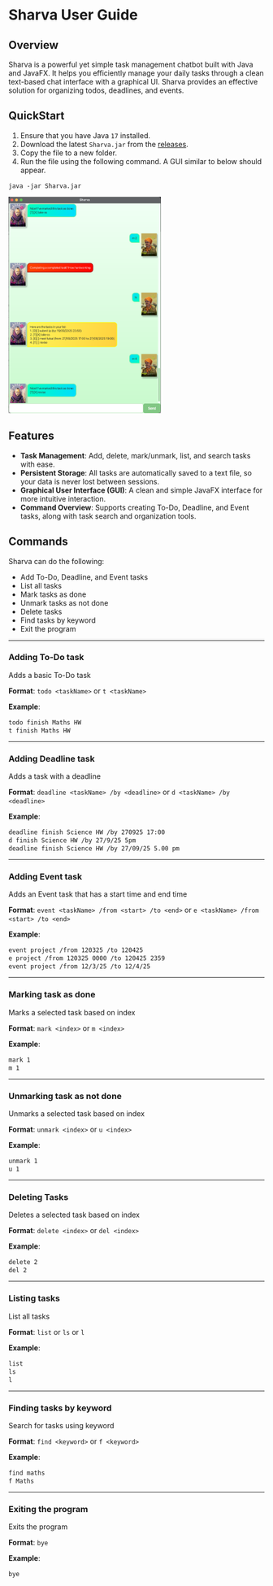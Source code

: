 # Sharva User Guide

## Overview

Sharva is a powerful yet simple task management chatbot built with Java and JavaFX.
It helps you efficiently manage your daily tasks through a clean text-based chat interface with a graphical UI.
Sharva provides an effective solution for organizing todos, deadlines, and events.

## QuickStart
1. Ensure that you have Java `17` installed.
2. Download the latest `Sharva.jar` from the [releases](https://github.com/sahishnuk2/ip/releases).
3. Copy the file to a new folder.
4. Run the file using the following command. A GUI similar to below should appear.
```
java -jar Sharva.jar
```
<img src="Ui.png" alt="Ui" width="300"/>

## Features
- **Task Management**: Add, delete, mark/unmark, list, and search tasks with ease.
- **Persistent Storage**: All tasks are automatically saved to a text file, so your data is never lost between sessions.
- **Graphical User Interface (GUI)**: A clean and simple JavaFX interface for more intuitive interaction.
- **Command Overview**: Supports creating To-Do, Deadline, and Event tasks, along with task search and organization tools.


## Commands
Sharva can do the following:

- Add To-Do, Deadline, and Event tasks
- List all tasks
- Mark tasks as done
- Unmark tasks as not done
- Delete tasks
- Find tasks by keyword
- Exit the program

---
### Adding To-Do task
Adds a basic To-Do task

**Format**:
`todo <taskName>`
or
`t <taskName>`

**Example**:
```
todo finish Maths HW
t finish Maths HW
```
---
### Adding Deadline task
Adds a task with a deadline

**Format**:
`deadline <taskName> /by <deadline>` 
or
`d <taskName> /by <deadline>`

**Example**:
```
deadline finish Science HW /by 270925 17:00
d finish Science HW /by 27/9/25 5pm
deadline finish Science HW /by 27/09/25 5.00 pm
```
---
### Adding Event task
Adds an Event task that has a start time and end time

**Format**:
`event <taskName> /from <start> /to <end>`
or
`e <taskName> /from <start> /to <end>`

**Example**:
```
event project /from 120325 /to 120425
e project /from 120325 0000 /to 120425 2359
event project /from 12/3/25 /to 12/4/25
```
---
### Marking task as done
Marks a selected task based on index

**Format**:
`mark <index>`
or
`m <index>`

**Example**:
```
mark 1
m 1
```
---
### Unmarking task as not done
Unmarks a selected task based on index

**Format**:
`unmark <index>`
or
`u <index>`

**Example**:
```
unmark 1
u 1
```
---
### Deleting Tasks
Deletes a selected task based on index

**Format**:
`delete <index>`
or
`del <index>`

**Example**:
```
delete 2
del 2
```
---
### Listing tasks
List all tasks

**Format**:
`list` or `ls` or `l`

**Example**:
```
list
ls
l
```
---
### Finding tasks by keyword
Search for tasks using keyword

**Format**:
`find <keyword>`
or
`f <keyword>`

**Example**:
```
find maths
f Maths
```
---
### Exiting the program
Exits the program

**Format**:
`bye`

**Example**:
```
bye
```


